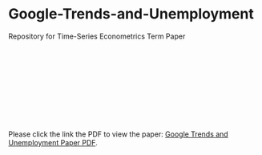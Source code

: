 # Google-Trends-and-Unemployment
Repository for Time-Series Econometrics Term Paper

<object data="https://github.com/jacobsomer/Google-Trends-and-Unemployment/blob/main/Jacob_Somer_Econ_407_Final_Paper_1.pdf" type="application/pdf" width="700px" height="700px">
    <embed src="https://github.com/jacobsomer/Google-Trends-and-Unemployment/blob/main/Jacob_Somer_Econ_407_Final_Paper_1.pdf">
        <p>Please click the link the PDF to view the paper: <a href="https://github.com/jacobsomer/Google-Trends-and-Unemployment/blob/main/Jacob_Somer_Econ_407_Final_Paper_1.pdf">Google Trends and Unemployment Paper PDF</a>.</p>
    </embed>
</object>
